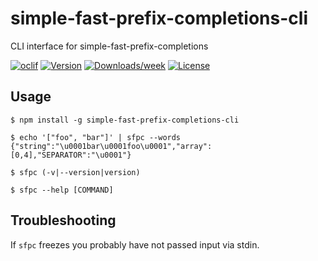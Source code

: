 # simple-fast-prefix-completions-cli

CLI interface for simple-fast-prefix-completions

[![oclif](https://img.shields.io/badge/cli-oclif-brightgreen.svg)](https://oclif.io)
[![Version](https://img.shields.io/npm/v/simple-fast-prefix-completions-cli.svg)](https://npmjs.org/package/simple-fast-prefix-completions-cli)
[![Downloads/week](https://img.shields.io/npm/dw/simple-fast-prefix-completions-cli.svg)](https://npmjs.org/package/simple-fast-prefix-completions-cli)
[![License](https://img.shields.io/npm/l/simple-fast-prefix-completions-cli.svg)](https://github.com/lukesmurray/simple-fast-prefix-completions-cli/blob/master/package.json)

## Usage

```sh-session
$ npm install -g simple-fast-prefix-completions-cli

$ echo '["foo", "bar"]' | sfpc --words
{"string":"\u0001bar\u0001foo\u0001","array":[0,4],"SEPARATOR":"\u0001"}

$ sfpc (-v|--version|version)

$ sfpc --help [COMMAND]
```

## Troubleshooting

If `sfpc` freezes you probably have not passed input via stdin.

